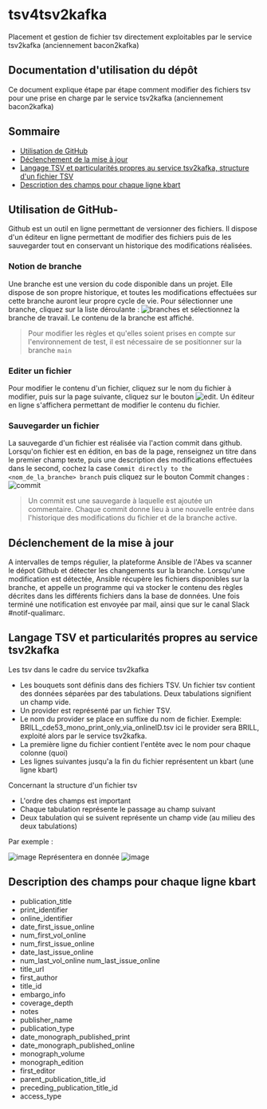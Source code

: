 # tsv4tsv2kafka
Placement et gestion de fichier tsv directement exploitables par le service tsv2kafka (anciennement bacon2kafka)

## Documentation d'utilisation du dépôt

Ce document explique étape par étape comment modifier des fichiers tsv pour une prise en charge par le service tsv2kafka (anciennement bacon2kafka)

## Sommaire
- [Utilisation de GitHub](#1)
- [Déclenchement de la mise à jour](#2)
- [Langage TSV et particularités propres au service tsv2kafka, structure d'un fichier TSV](#3)
- [Description des champs pour chaque ligne kbart](#4)

## Utilisation de GitHub-  <a id="1"></a>
Github est un outil en ligne permettant de versionner des fichiers. Il dispose d'un éditeur en ligne permettant de modifier des fichiers puis de les sauvegarder tout en conservant un historique des modifications réalisées.

### Notion de branche
Une branche est une version du code disponible dans un projet. Elle dispose de son propre historique, et toutes les modifications effectuées sur cette branche auront leur propre cycle de vie. Pour sélectionner une branche, cliquez sur la liste déroulante : ![branches](https://user-images.githubusercontent.com/57490853/190959280-452d5f2b-a04e-4061-ac49-3bea09ddf00b.PNG) 
et sélectionnez la branche de travail. Le contenu de la branche est affiché.
> Pour modifier les règles et qu'elles soient prises en compte sur l'environnement de test, il est nécessaire de se 
> positionner sur la branche ``main``

### Editer un fichier
Pour modifier le contenu d'un fichier, cliquez sur le nom du fichier à modifier, puis sur la page suivante, cliquez sur le bouton ![edit](https://user-images.githubusercontent.com/57490853/190960013-f2216993-faee-468d-aee5-daf8dd0b41e3.PNG). Un éditeur en ligne s'affichera permettant de modifier le contenu du fichier.

### Sauvegarder un fichier
La sauvegarde d'un fichier est réalisée via l'action commit dans github. Lorsqu'on fichier est en édition, en bas de la page, renseignez un titre dans le premier champ texte, puis une description des modifications effectuées dans le second, cochez la case ``Commit directly to the <nom_de_la_branche> branch`` puis cliquez sur le bouton Commit changes :  
![commit](https://user-images.githubusercontent.com/57490853/190960543-e91a3708-9308-4f43-ad39-111ecb62a1ce.PNG) 
> Un commit est une sauvegarde à laquelle est ajoutée un commentaire.
> Chaque commit donne lieu à une nouvelle entrée dans l'historique des modifications du fichier et de la branche active.

## Déclenchement de la mise à jour <a id="2"></a>
A intervalles de temps régulier, la plateforme Ansible de l'Abes va scanner le dépot Github et détecter les changements sur la branche. Lorsqu'une modification est détectée, Ansible récupère les fichiers disponibles sur la branche, et appelle un programme qui va stocker le contenu des règles décrites dans les différents fichiers dans la base de données. Une fois terminé une notification est envoyée par mail, ainsi que sur le canal Slack #notif-qualimarc.

## Langage TSV et particularités propres au service tsv2kafka<a id="3"></a>

Les tsv dans le cadre du service tsv2kafka
- Les bouquets sont définis dans des fichiers TSV. Un fichier tsv contient des données séparées par des tabulations. Deux tabulations signifient un champ vide.
- Un provider est représenté par un fichier TSV.
- Le nom du provider se place en suffixe du nom de fichier. Exemple: BRILL_cde53_mono_print_only_via_onlineID.tsv ici le provider sera BRILL, exploité alors par le service tsv2kafka.
- La première ligne du fichier contient l'entête avec le nom pour chaque colonne (quoi)
- Les lignes suivantes jusqu'a la fin du fichier représentent un kbart (une ligne kbart)

Concernant la structure d'un fichier tsv
- L'ordre des champs est important
- Chaque tabulation représente le passage au champ suivant
- Deux tabulation qui se suivent représente un champ vide (au milieu des deux tabulations)

Par exemple :  

![image](https://user-images.githubusercontent.com/19894885/235693869-1b0fb07b-6ef7-4ca9-8e21-717fec9474cc.png)
Représentera en donnée
![image](https://user-images.githubusercontent.com/19894885/235694008-785b37a4-ba46-4277-9d34-0b0e6c4131bb.png)

## Description des champs pour chaque ligne kbart<a id="4"></a>
- publication_title	
- print_identifier	
- online_identifier	
- date_first_issue_online	
- num_first_vol_online	
- num_first_issue_online	
- date_last_issue_online	
- num_last_vol_online	num_last_issue_online	
- title_url	
- first_author	
- title_id	
- embargo_info	
- coverage_depth	
- notes	
- publisher_name	
- publication_type	
- date_monograph_published_print	
- date_monograph_published_online	
- monograph_volume	
- monograph_edition	
- first_editor	
- parent_publication_title_id	
- preceding_publication_title_id	
- access_type
